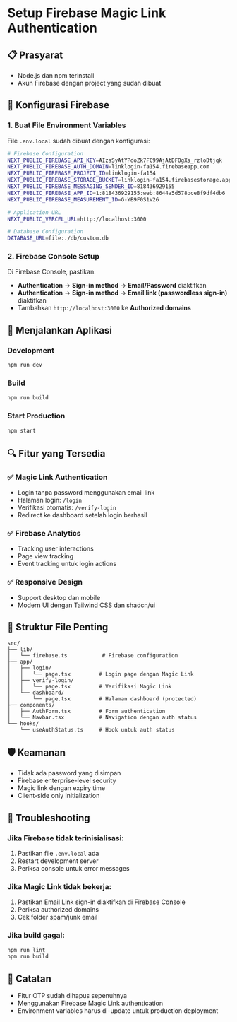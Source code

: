 # Setup Firebase Magic Link Authentication

## 📋 Prasyarat
- Node.js dan npm terinstall
- Akun Firebase dengan project yang sudah dibuat

## 🔧 Konfigurasi Firebase

### 1. Buat File Environment Variables
File `.env.local` sudah dibuat dengan konfigurasi:
```bash
# Firebase Configuration
NEXT_PUBLIC_FIREBASE_API_KEY=AIzaSyAtYPdoZk7FC99AjAtDFOgXs_rzloDtjqk
NEXT_PUBLIC_FIREBASE_AUTH_DOMAIN=linklogin-fa154.firebaseapp.com
NEXT_PUBLIC_FIREBASE_PROJECT_ID=linklogin-fa154
NEXT_PUBLIC_FIREBASE_STORAGE_BUCKET=linklogin-fa154.firebasestorage.app
NEXT_PUBLIC_FIREBASE_MESSAGING_SENDER_ID=818436929155
NEXT_PUBLIC_FIREBASE_APP_ID=1:818436929155:web:8644a5d578bce8f9df4db6
NEXT_PUBLIC_FIREBASE_MEASUREMENT_ID=G-YB9F0S1V26

# Application URL
NEXT_PUBLIC_VERCEL_URL=http://localhost:3000

# Database Configuration
DATABASE_URL=file:./db/custom.db
```

### 2. Firebase Console Setup
Di Firebase Console, pastikan:
- **Authentication** → **Sign-in method** → **Email/Password** diaktifkan
- **Authentication** → **Sign-in method** → **Email link (passwordless sign-in)** diaktifkan
- Tambahkan `http://localhost:3000` ke **Authorized domains**

## 🚀 Menjalankan Aplikasi

### Development
```bash
npm run dev
```

### Build
```bash
npm run build
```

### Start Production
```bash
npm start
```

## 🔍 Fitur yang Tersedia

### ✅ Magic Link Authentication
- Login tanpa password menggunakan email link
- Halaman login: `/login`
- Verifikasi otomatis: `/verify-login`
- Redirect ke dashboard setelah login berhasil

### ✅ Firebase Analytics
- Tracking user interactions
- Page view tracking
- Event tracking untuk login actions

### ✅ Responsive Design
- Support desktop dan mobile
- Modern UI dengan Tailwind CSS dan shadcn/ui

## 📁 Struktur File Penting

```
src/
├── lib/
│   └── firebase.ts           # Firebase configuration
├── app/
│   ├── login/
│   │   └── page.tsx         # Login page dengan Magic Link
│   ├── verify-login/
│   │   └── page.tsx         # Verifikasi Magic Link
│   └── dashboard/
│       └── page.tsx         # Halaman dashboard (protected)
├── components/
│   ├── AuthForm.tsx         # Form authentication
│   └── Navbar.tsx           # Navigation dengan auth status
└── hooks/
    └── useAuthStatus.ts     # Hook untuk auth status
```

## 🛡️ Keamanan
- Tidak ada password yang disimpan
- Firebase enterprise-level security
- Magic link dengan expiry time
- Client-side only initialization

## 🐛 Troubleshooting

### Jika Firebase tidak terinisialisasi:
1. Pastikan file `.env.local` ada
2. Restart development server
3. Periksa console untuk error messages

### Jika Magic Link tidak bekerja:
1. Pastikan Email Link sign-in diaktifkan di Firebase Console
2. Periksa authorized domains
3. Cek folder spam/junk email

### Jika build gagal:
```bash
npm run lint
npm run build
```

## 📝 Catatan
- Fitur OTP sudah dihapus sepenuhnya
- Menggunakan Firebase Magic Link authentication
- Environment variables harus di-update untuk production deployment